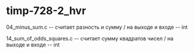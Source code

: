 # timp-728-2_hvr

04_minus_sum.c -- считает разность и сумму / на выходе и входе -- int

14_sum_of_odds_squares.c -- считает сумму квадратов чисел / на выходе и входе -- int